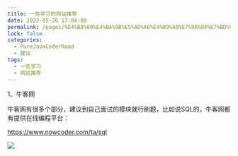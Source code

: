 ```yaml
---
title: 一些学习的网站推荐
date: 2022-05-26 17:04:08
permalink: /pages/%E4%B8%80%E4%BA%9B%E5%AD%A6%E4%B9%A0%E7%9A%84%E7%BD%91%E7%AB%99%E6%8E%A8%E8%8D%90
lock: false
categories: 
  - PureJavaCoderRoad
  - 建议
tags: 
  - 一些学习
  - 网站推荐
---
```

1、牛客网

牛客网有很多个部分，建议到自己面试的模块就行刷题，比如说SQL的，牛客网都有提供在线编程平台：

https://www.nowcoder.com/ta/sql

![](F:\笔记\PureJavaCoderRoad（Java基础教程）\docs\articles\其他\picture\image-20210324175522413.png)